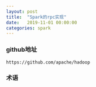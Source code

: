 ```yaml
---
layout: post
title:  "Spark的rpc实现"
date:   2019-11-01 00:00:00
categories: spark
---
```


### github地址
```
https://github.com/apache/hadoop
```

### 术语

###